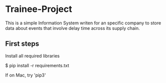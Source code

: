 # Trainee-Project

This is a simple Information System writen for an specific company to store data about events
that involve delay time across its supply chain.

## First steps

Install all required libraries 

$ pip install -r requirements.txt

If on Mac, try 'pip3'

